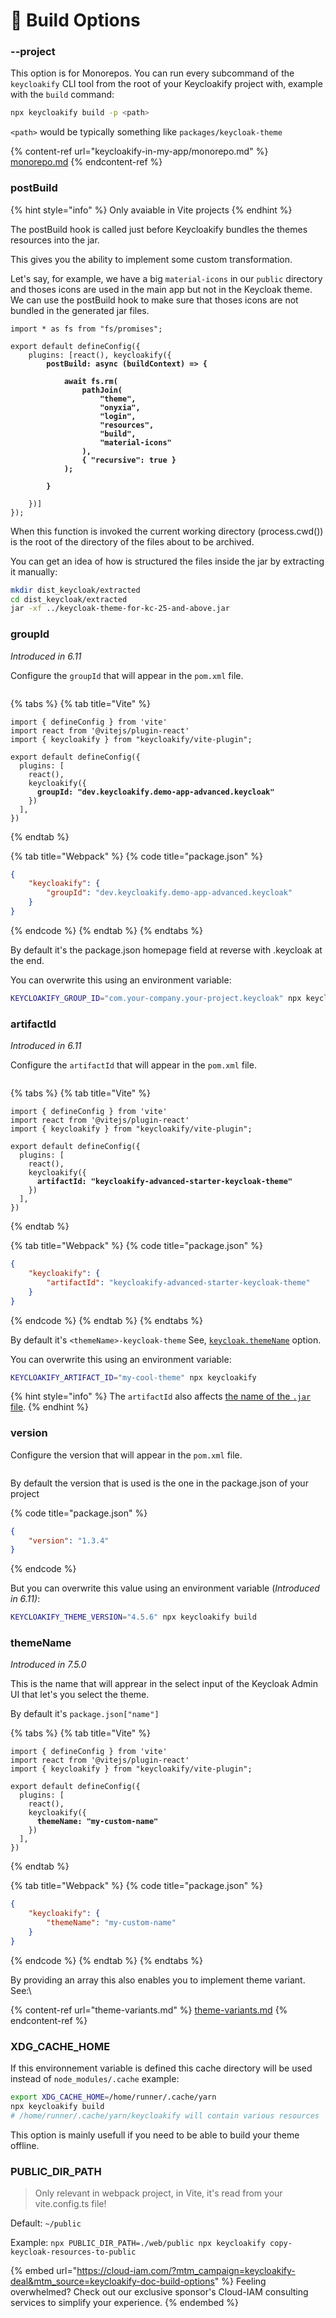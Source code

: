 # 📖 Build Options

### --project

This option is for Monorepos. You can run every subcommand of the `keycloakify` CLI tool from the root of your Keycloakify project with, example with the `build` command:

```bash
npx keycloakify build -p <path>
```

`<path>` would be typically something like `packages/keycloak-theme`

{% content-ref url="keycloakify-in-my-app/monorepo.md" %}
[monorepo.md](keycloakify-in-my-app/monorepo.md)
{% endcontent-ref %}

### postBuild

{% hint style="info" %}
Only avaiable in Vite projects
{% endhint %}

The postBuild hook is called just before Keycloakify bundles the themes resources into the jar. &#x20;

This gives you the ability to implement some custom transformation.&#x20;

Let's say, for example, we have a big `material-icons` in our `public` directory and thoses icons are used in the main app but not in the Keycloak theme.  We can use the postBuild hook to make sure that thoses icons are not bundled in the generated jar files.

<pre class="language-typescript" data-title="vite.config.ts"><code class="lang-typescript">import * as fs from "fs/promises";

export default defineConfig({
    plugins: [react(), keycloakify({
<strong>        postBuild: async (buildContext) => {
</strong><strong>        
</strong><strong>            await fs.rm(
</strong><strong>                pathJoin(
</strong><strong>                    "theme",
</strong><strong>                    "onyxia",
</strong><strong>                    "login",
</strong><strong>                    "resources",
</strong><strong>                    "build",
</strong><strong>                    "material-icons"
</strong><strong>                ),
</strong><strong>                { "recursive": true }
</strong><strong>            );
</strong><strong>            
</strong><strong>        }
</strong>        
    })]
});
</code></pre>

When this function is invoked the current working directory (process.cwd()) is the root of the directory of the files about to be archived.

You can get an idea of how is structured the files inside the jar by extracting it manually:

```bash
mkdir dist_keycloak/extracted
cd dist_keycloak/extracted
jar -xf ../keycloak-theme-for-kc-25-and-above.jar
```

### groupId

_Introduced in 6.11_

Configure the `groupId` that will appear in the `pom.xml` file.

<figure><img src=".gitbook/assets/image (10).png" alt=""><figcaption></figcaption></figure>

{% tabs %}
{% tab title="Vite" %}
<pre class="language-typescript" data-title="vite.config.ts"><code class="lang-typescript">import { defineConfig } from 'vite'
import react from '@vitejs/plugin-react'
import { keycloakify } from "keycloakify/vite-plugin";

export default defineConfig({
  plugins: [
    react(), 
    keycloakify({
<strong>      groupId: "dev.keycloakify.demo-app-advanced.keycloak"
</strong>    })
  ],
})
</code></pre>
{% endtab %}

{% tab title="Webpack" %}
{% code title="package.json" %}
```json
{
    "keycloakify": {
        "groupId": "dev.keycloakify.demo-app-advanced.keycloak"
    }
}
```
{% endcode %}
{% endtab %}
{% endtabs %}

By default it's the package.json homepage field at reverse with .keycloak at the end.

You can overwrite this using an environment variable:

```bash
KEYCLOAKIFY_GROUP_ID="com.your-company.your-project.keycloak" npx keycloakify
```

### artifactId

_Introduced in 6.11_

Configure the `artifactId` that will appear in the `pom.xml` file.

<figure><img src=".gitbook/assets/image (11).png" alt=""><figcaption></figcaption></figure>

{% tabs %}
{% tab title="Vite" %}
<pre class="language-typescript" data-title="vite.config.ts"><code class="lang-typescript">import { defineConfig } from 'vite'
import react from '@vitejs/plugin-react'
import { keycloakify } from "keycloakify/vite-plugin";

export default defineConfig({
  plugins: [
    react(), 
    keycloakify({
<strong>      artifactId: "keycloakify-advanced-starter-keycloak-theme"
</strong>    })
  ],
})
</code></pre>
{% endtab %}

{% tab title="Webpack" %}
{% code title="package.json" %}
```json
{
    "keycloakify": {
        "artifactId": "keycloakify-advanced-starter-keycloak-theme"
    }
}
```
{% endcode %}
{% endtab %}
{% endtabs %}

By default it's `<themeName>-keycloak-theme` See, [`keycloak.themeName`](build-options.md#keyclokify.themename) option.

You can overwrite this using an environment variable:

```bash
KEYCLOAKIFY_ARTIFACT_ID="my-cool-theme" npx keycloakify
```

{% hint style="info" %}
The `artifactId` also affects [the name of the `.jar` file](https://github.com/InseeFrLab/keycloakify/blob/9f72024c61b1b36d71a42b242c05d7ac793e049b/src/bin/keycloakify/generateJavaStackFiles.ts#L85).
{% endhint %}

### version

Configure the version that will appear in the `pom.xml` file.

<figure><img src=".gitbook/assets/image (4).png" alt=""><figcaption></figcaption></figure>

By default the version that is used is the one in the package.json of your project

{% code title="package.json" %}
```json
{
    "version": "1.3.4"
}
```
{% endcode %}

But you can overwrite this value using an environment variable (_Introduced in 6.11)_:

```bash
KEYCLOAKIFY_THEME_VERSION="4.5.6" npx keycloakify build
```

### themeName

_Introduced in 7.5.0_

This is the name that will apprear in the select input of the Keycloak Admin UI that let's you select the theme.&#x20;

By default it's `package.json["name"]`

{% tabs %}
{% tab title="Vite" %}
<pre class="language-typescript" data-title="vite.config.ts"><code class="lang-typescript">import { defineConfig } from 'vite'
import react from '@vitejs/plugin-react'
import { keycloakify } from "keycloakify/vite-plugin";

export default defineConfig({
  plugins: [
    react(), 
    keycloakify({
<strong>      themeName: "my-custom-name"
</strong>    })
  ],
})
</code></pre>
{% endtab %}

{% tab title="Webpack" %}
{% code title="package.json" %}
```json
{
    "keycloakify": {
        "themeName": "my-custom-name"
    }
}
```
{% endcode %}
{% endtab %}
{% endtabs %}

By providing an array this also enables you to implement theme variant. See:\


{% content-ref url="theme-variants.md" %}
[theme-variants.md](theme-variants.md)
{% endcontent-ref %}

### XDG\_CACHE\_HOME

If this environnement variable is defined this cache directory will be used instead of `node_modules/.cache` example:

```bash
export XDG_CACHE_HOME=/home/runner/.cache/yarn
npx keycloakify build
# /home/runner/.cache/yarn/keycloakify will contain various resources
```

This option is mainly usefull if you need to be able to build your theme offline.

### PUBLIC\_DIR\_PATH

> Only relevant in webpack project, in Vite, it's read from your vite.config.ts file!

Default: `~/public`

Example: `npx PUBLIC_DIR_PATH=./web/public npx keycloakify copy-keycloak-resources-to-public`

{% embed url="https://cloud-iam.com/?mtm_campaign=keycloakify-deal&mtm_source=keycloakify-doc-build-options" %}
Feeling overwhelmed? Check out our exclusive sponsor's Cloud-IAM consulting services to simplify your experience.
{% endembed %}
